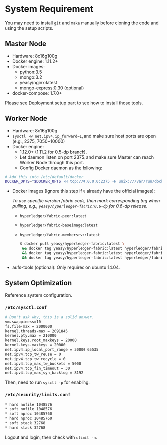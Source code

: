 # System Requirement

You may need to install `git` and `make` manually before cloning the code and using the setup scripts. 

## Master Node
* Hardware: 8c16g100g
* Docker engine: 1.11.2+
* Docker images:
    - python:3.5
    - mongo:3.2
    - yeasy/nginx:latest
    - mongo-express:0.30 (optional)
* docker-compose: 1.7.0+

Please see [Deployment](deployment.md) setup part to see how to install those tools.

## Worker Node
* Hardware: 8c16g100g
* `sysctl -w net.ipv4.ip_forward=1`, and make sure host ports are open (e.g., 2375, 7050~10000)
* Docker engine:
    - 1.12.0+ (1.11.2 for 0.5-dp branch).
    - Let daemon listen on port 2375, and make sure Master can reach Worker Node through this port.
    - Config Docker daemon as the following:
```sh
# Add this into /etc/default/docker
DOCKER_OPTS="$DOCKER_OPTS -H tcp://0.0.0.0:2375 -H unix:///var/run/docker.sock --api-cors-header='*' --default-ulimit=nofile=8192:16384 --default-ulimit=nproc=8192:16384"
```
* Docker images (Ignore this step if u already have the official images):

    *To use specific version fabric code, then mark corresponding tag when pulling, e.g., `yeasy/hyperledger-fabric:0.6-dp` for 0.6-dp release.*
    - `hyperledger/fabric-peer:latest`
    - `hyperledger/fabric-baseimage:latest`
    - `hyperledger/fabric-membersrvc:latest`
    
        ```sh
        $ docker pull yeasy/hyperledger-fabric:latest \
         && docker tag yeasy/hyperledger-fabric:latest hyperledger/fabric-peer:latest \
         && docker tag yeasy/hyperledger-fabric:latest hyperledger/fabric-baseimage:latest \
         && docker tag yeasy/hyperledger-fabric:latest hyperledger/fabric-membersrvc:latest # (optional, only when need the authentication service)
        ```

* aufs-tools (optional): Only required on ubuntu 14.04.

## System Optimization
Reference system configuration.

### `/etc/sysctl.conf`

```sh
# Don't ask why, this is a solid answer.
vm.swappiness=10
fs.file-max = 2000000
kernel.threads-max = 2091845
kernel.pty.max = 210000
kernel.keys.root_maxkeys = 20000
kernel.keys.maxkeys = 20000
net.ipv4.ip_local_port_range = 30000 65535
net.ipv4.tcp_tw_reuse = 0
net.ipv4.tcp_tw_recycle = 0
net.ipv4.tcp_max_tw_buckets = 5000
net.ipv4.tcp_fin_timeout = 30
net.ipv4.tcp_max_syn_backlog = 8192
```

Then, need to run `sysctl -p` for enabling.

### `/etc/security/limits.conf`

```sh
* hard nofile 1048576
* soft nofile 1048576
* soft nproc 10485760
* hard nproc 10485760
* soft stack 32768
* hard stack 32768
```
Logout and login, then check with `ulimit -n`.
